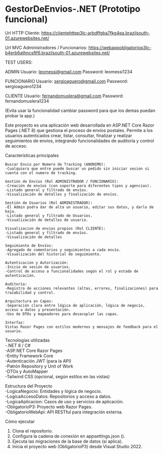 # GestorDeEnvios-.NET (Prototipo funcional)

Url HTTP Cliente: 
https://clientehttpp3lc-arbdffgba7fkg4ea.brazilsouth-01.azurewebsites.net/

Url MVC Administradores / Funcionarios: 
https://webappobligatoriop3lc-b4erb6athncsftf6.brazilsouth-01.azurewebsites.net/

TEST USERS:

ADMIN
Usuario: leomessi@gmail.com 
Password: leomessi1234 

FUNCIONARIO 
Usuario: sergioaguero@gmail.com 
Password: sergioaguero1234

CLIENTE
Usuario: fernandomuslera@gmail.com 
Password: fernandomuslera1234 

(Evita usar la funcionalidad cambiar password para que los demas puedan probar la app.)

Este proyecto es una aplicación web desarrollada en ASP.NET Core Razor Pages (.NET 8) que gestiona el proceso de envíos postales. Permite a los usuarios autenticados crear, listar, consultar, finalizar y realizar seguimientos de envíos, integrando funcionalidades de auditoría y control de acceso.

Características principales

	Buscar Envio por Numero de Tracking (ANONIMO):
	-Cualquiera que entre puede buscar un pedido sin iniciar sesion si cuenta con el numero de tracking.
	
	Gestión de Envíos (Rol ADMINISTRADOR / FUNCIONARIO):
	-Creación de envíos (con soporte para diferentes tipos y agencias).
	-Listado general y filtrado de envíos.
	-Visualización de detalles y finalización de envíos.

	Gestión de Usuarios (Rol ADMINISTRADOR):
	-El Admin podra dar de alta un usuario, editar sus datos, y darlo de baja.
	-Listado general y filtrado de Usuarios.
	-Visualización de detalles de usuario.

	Visualizacion de envios propios (Rol CLIENTE):
	-Listado general y filtrado de envíos.
	-Visualización de detalles

	Seguimiento de Envíos:
	-Agregado de comentarios y seguimientos a cada envío.
	-Visualización del historial de seguimiento.

	Autenticación y Autorización:
	-Inicio de sesión de usuarios.
	-Control de acceso a funcionalidades según el rol y estado de autenticación.

	Auditoría:
	-Registro de acciones relevantes (altas, errores, finalizaciones) para trazabilidad y control.

	Arquitectura en Capas:
	-Separación clara entre lógica de aplicación, lógica de negocio, acceso a datos y presentación.
	-Uso de DTOs y mapeadores para desacoplar las capas.

	Interfaz:
	Vistas Razor Pages con estilos modernos y mensajes de feedback para el usuario.


Tecnologías utilizadas  
	-.NET 8 / C#  
	-ASP.NET Core Razor Pages  
	-Entity Framework Core  
	-Autenticación JWT (para la API)  
	-Patrón Repository y Unit of Work  
	-DTOs y AutoMapper  
	-Tailwind CSS (opcional, según estilos en las vistas)    

Estructura del Proyecto  
	-LogicaNegocio: Entidades y lógica de negocio.  
	-LogicaAccesoDatos: Repositorios y acceso a datos.  
	-LogicaAplicacion: Casos de uso y servicios de aplicación.  
	-ObligatorioP3: Proyecto web Razor Pages.  
	-ObligatorioWebApi: API RESTful para integración externa.  

Cómo ejecutar  
1.	Clona el repositorio.  
2.	Configura la cadena de conexión en appsettings.json ().  
3.	Ejecuta las migraciones de la base de datos (si aplica).  
4.	Inicia el proyecto web (ObligatorioP3) desde Visual Studio 2022.  
